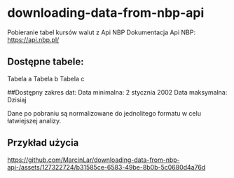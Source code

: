 # downloading-data-from-nbp-api
Pobieranie tabel kursów walut z Api NBP
Dokumentacja Api NBP: https://api.nbp.pl/

## Dostępne tabele:
Tabela a
Tabela b
Tabela c

##Dostępny zakres dat:
Data minimalna: 2 stycznia 2002
Data maksymalna: Dzisiaj

Dane po pobraniu są normalizowane do jednolitego formatu w celu łatwiejszej analizy. 

## Przykład użycia

https://github.com/MarcinLar/downloading-data-from-nbp-api-/assets/127322724/b31585ce-6583-49be-8b0b-5c0680d4a76d
